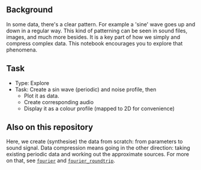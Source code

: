## Background

In some data, there's a clear pattern.
For example a 'sine' wave goes up and down in a regular way.
This kind of patterning can be seen in sound files, images, and much more besides.
It is a key part of how we simply and compress complex data.
This notebook encourages you to explore that phenomena.


## Task

- Type: Explore
- Task: Create a sin wave (periodic) and noise profile, then
    - Plot it as data.
    - Create corresponding audio
    - Display it as a colour profile (mapped to 2D for convenience)


## Also on this repository

Here, we create (synthesise) the data from scratch: from parameters to sound signal.
Data compression means going in the other direction:
taking existing periodic data and 
working out the approximate sources.
For more on that, see
[`fourier`](https://github.com/MarkGotham/Data_Compression/blob/main/fourier.ipynb)
and
[`fourier_roundtrip`](https://github.com/MarkGotham/Data_Compression/blob/main/fourier_roundtrip.ipynb).
